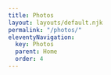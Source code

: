 ```yaml
---
title: Photos
layout: layouts/default.njk
permalink: "/photos/"
eleventyNavigation:
  key: Photos
  parent: Home
  order: 4
---
```

